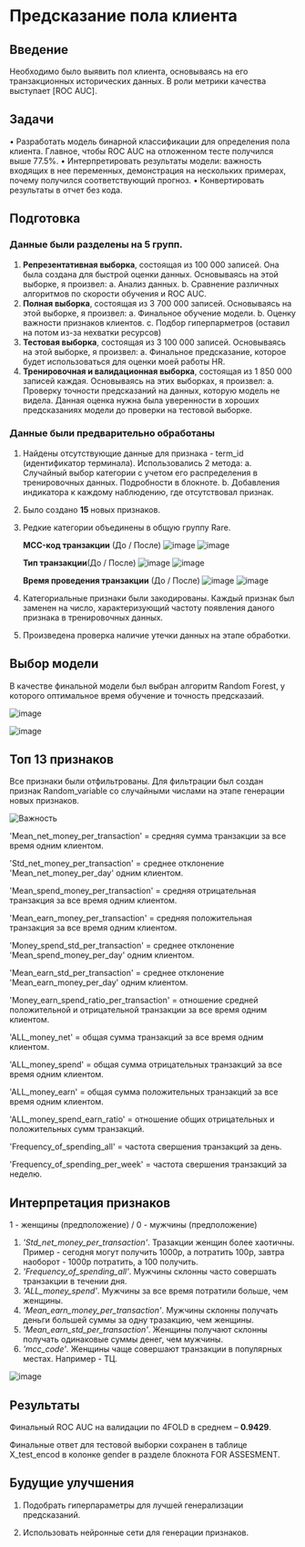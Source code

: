 
# **Предсказание пола клиента**

## **Введение**

Необходимо было выявить пол клиента, основываясь на его транзакционных исторических данных. В роли метрики качества выступает [ROC AUC].

## **Задачи**

•	Разработать модель бинарной классификации для определения пола клиента. Главное, чтобы ROC AUC на отложенном тесте получился выше 77.5%.
•	Интерпретировать результаты модели: важность входящих в нее переменных, демонстрация на нескольких примерах, почему получился соответствующий прогноз.
•	Конвертировать результаты в отчет без кода.

## **Подготовка**

### **Данные были разделены на 5 групп.**

1.	**Репрезентативная выборка**, состоящая из 100 000 записей. Она была создана для быстрой оценки данных. Основываясь на этой выборке, я произвел:
  a.	Анализ данных.
  b.	Сравнение различных алгоритмов по скорости обучения и ROC AUC.
2.	**Полная выборка**, состоящая из 3 700 000 записей. Основываясь на этой выборке, я произвел:
  a.	Финальное обучение модели.
  b.	Оценку важности признаков клиентов.
  c.	Подбор гиперпарметров (оставил на потом из-за нехватки ресурсов)
3.	**Тестовая выборка**, состоящая из 3 100 000 записей. Основываясь на этой выборке, я произвел:
  a.	Финальное предсказание, которое будет использоваться для оценки моей работы HR.
4.	**Тренировочная и валидационная выборка**, состоящая из 1 850 000 записей каждая. Основываясь на этих выборках, я произвел:
  a.	Проверку точности предсказаний на данных, которую модель не видела. Данная оценка нужна была уверенности в хороших предсказаниях модели до проверки на тестовой выборке.

### **Данные были предварительно обработаны**

1.	Найдены отсутствующие данные для признака - term_id (идентификатор терминала). Использовались 2 метода:
  a.	Случайный выбор категории с учетом его распределения в тренировочных данных. Подробности в блокноте.
  b.	Добавления индикатора к каждому наблюдению, где отсутствовал признак.
2.	Было создано **15** новых признаков.
3.	Редкие категории объединены в общую группу Rare.
   
    **MCC-код транзакции** (До / После)
    ![image](https://user-images.githubusercontent.com/73111855/153935756-329842e4-a4a7-41e0-8ed8-904067efb71a.png)
    ![image](https://user-images.githubusercontent.com/73111855/153936424-e7054be9-61da-4193-9afd-3afae3718220.png)

    
    **Тип транзакции**(До / После)
    ![image](https://user-images.githubusercontent.com/73111855/153935903-a983e7ad-ccf1-47d0-98cb-0cfd0ad55db8.png)
    ![image](https://user-images.githubusercontent.com/73111855/153936486-51e82135-5a9b-4349-a10e-0e295fffc08c.png)

    
    **Время проведения транзакции** (До / После)
    ![image](https://user-images.githubusercontent.com/73111855/153935989-691c32e3-2ad1-42ff-b44f-940dc59b8fee.png)
    ![image](https://user-images.githubusercontent.com/73111855/153936642-c53c2555-a1e4-4d67-9c06-84bf1ffa7a59.png)


4.	Категориальные признаки были закодированы. Каждый признак был заменен на число, характеризующий частоту появления даного признака в тренировочных данных.
5.	Произведена проверка наличие утечки данных на этапе обработки.

## **Выбор модели**

В качестве финальной модели был выбран алгоритм Random Forest, у которого оптимальное время обучение и точность предсказаий. 

![image](https://user-images.githubusercontent.com/73111855/153937221-f1c4d809-bdd5-4ca2-a787-a81e0951d4eb.png)

![image](https://user-images.githubusercontent.com/73111855/153937337-865ae87b-bdde-435c-8739-b2214930d820.png)

## **Топ 13 признаков** 

Все признаки были отфильтрованы. Для фильтрации был создан признак Random_variable со случайными числами на этапе генерации новых признаков.

![Важность](https://user-images.githubusercontent.com/73111855/153937056-2b462adf-b495-4682-8c7c-3a57d347cad1.png)

 'Mean_net_money_per_transaction'  = средняя сумма транзакции за все время одним клиентом.
 
 'Std_net_money_per_transaction' = среднее отклонение 'Mean_net_money_per_day' одним клиентом.
 
 'Mean_spend_money_per_transaction' = средняя отрицательная транзакция за все время одним клиентом.
 
 'Mean_earn_money_per_transaction' = средняя положительная транзакция за все время одним клиентом.
 
 'Money_spend_std_per_transaction' = среднее отклонение 'Mean_spend_money_per_day' одним клиентом.
 
 'Mean_earn_std_per_transaction' = среднее отклонение 'Mean_earn_money_per_day' одним клиентом.
 
 'Money_earn_spend_ratio_per_transaction' = отношение средней положительной и отрицательной транзакции за все время одним клиентом.
 
 'ALL_money_net' = общая сумма транзакций за все время одним клиентом.
 
 'ALL_money_spend' = общая сумма отрицательных транзакций за все время одним клиентом.
 
 'ALL_money_earn' = общая сумма положительных транзакций за все время одним клиентом.
 
 'ALL_money_spend_earn_ratio' = отношение общих отрицательных и положительных сумм транзакций.
 
 'Frequency_of_spending_all' = частота свершения транзакций за день.
 
 'Frequency_of_spending_per_week' = частота свершения транзакций за неделю.
 
 
## **Интерпретация признаков**

1 - женщины (предположение) / 
0 - мужчины (предположение)

1. *'Std_net_money_per_transaction'*. Тразакции женщин более хаотичны. Пример - сегодня могут получить 1000р, 
а потратить 100р, завтра наоборот - 1000р потратить, а 100 получить.
2. *'Frequency_of_spending_all'*. Мужчины склонны часто совершать транзакции в течении дня.
3. *'ALL_money_spend'*. Мужчины за все время потратили больше, чем женщины.
4. *'Mean_earn_money_per_transaction'*. Мужчины склонны получать деньги большей суммы за одну тразакцию, чем женщины.
5. *'Mean_earn_std_per_transaction'*. Женщины получают склонны получать одинаковые суммы денег, чем мужчины.
6. *'mcc_code'*. Женщины чаще совершают транзакции в популярных местах. Например - ТЦ.


![image](https://user-images.githubusercontent.com/73111855/154076367-33882d85-f77a-45a4-8212-d1bed327d1bf.png)



## **Результаты**

Финальный ROC AUC на валидации по 4FOLD в среднем – **0.9429**.

Финальные ответ для тестовой выборки сохранен в таблице X_test_encod в колонке gender в разделе блокнота FOR ASSESMENT.

## **Будущие улучшения**

1.	Подобрать гиперпараметры для лучшей генерализации предсказаний.

2.	Использовать нейронные сети для генерации признаков.
